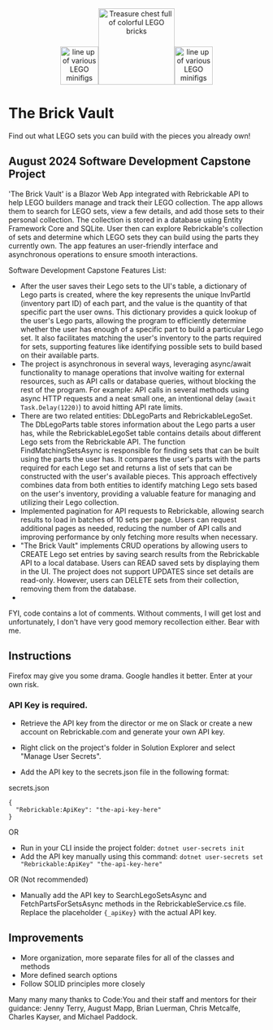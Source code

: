 

<div align="center">
<img src="https://github.com/user-attachments/assets/cad4e297-cfb3-40ff-934c-d63ddd30128a" width="" height="75" alt="line up of various LEGO minifigs" /><img src="https://github.com/user-attachments/assets/37936108-c2fe-47a1-afb7-d0027f2ba1e6" width="150" height="150" alt="Treasure chest full of colorful LEGO bricks" /><img src="https://github.com/user-attachments/assets/088cffbb-2afd-4438-bbe0-806204b3e425" width="" height="75" alt="line up of various LEGO minifigs" /></div>





# The Brick Vault



Find out what LEGO sets you can build with the pieces you already own!


## August 2024 Software Development Capstone Project
'The Brick Vault' is a Blazor Web App integrated with Rebrickable API to help LEGO builders manage and track their LEGO collection. The app allows them to search for LEGO sets, view a few details, and add those sets to their personal collection. The collection is stored in a database using Entity Framework Core and SQLite. User then can explore Rebrickable's collection of sets and determine which LEGO sets they can build using the parts they currently own.  The app features an user-friendly interface and asynchronous operations to ensure smooth interactions. 

Software Development Capstone Features List:
- After the user saves their Lego sets to the UI's table, a dictionary of Lego parts is created, where the key represents the unique InvPartId (inventory part ID) of each part, and the value is the quantity of that specific part the user owns. This dictionary provides a quick lookup of the user's Lego parts, allowing the program to efficiently determine whether the user has enough of a specific part to build a particular Lego set. It also facilitates matching the user's inventory to the parts required for sets, supporting features like identifying possible sets to build based on their available parts.
- The project is asynchronous in several ways, leveraging async/await functionality to manage operations that involve waiting for external resources, such as API calls or database queries, without blocking the rest of the program. For example: API calls in several methods using async HTTP requests and a neat small one, an intentional delay (```await Task.Delay(1220)```) to avoid hitting API rate limits.
- There are two related entities: DbLegoParts and RebrickableLegoSet. The DbLegoParts table stores information about the Lego parts a user has, while the RebrickableLegoSet table contains details about different Lego sets from the Rebrickable API. The function FindMatchingSetsAsync is responsible for finding sets that can be built using the parts the user has. It compares the user's parts with the parts required for each Lego set and returns a list of sets that can be constructed with the user's available pieces. This approach effectively combines data from both entities to identify matching Lego sets based on the user's inventory, providing a valuable feature for managing and utilizing their Lego collection.
- Implemented pagination for API requests to Rebrickable, allowing search results to load in batches of 10 sets per page. Users can request additional pages as needed, reducing the number of API calls and improving performance by only fetching more results when necessary.
- "The Brick Vault" implements CRUD operations by allowing users to CREATE Lego set entries by saving search results from the Rebrickable API to a local database. Users can READ saved sets by displaying them in the UI. The project does not support UPDATES since set details are read-only. However, users can DELETE sets from their collection, removing them from the database.
- 
FYI, code contains a lot of comments. Without comments, I will get lost and unfortunately, I don't have very good memory recollection either.  Bear with me.

## Instructions

Firefox may give you some drama. Google handles it better. Enter at your own risk. 

### API Key is required.
- Retrieve the API key from the director or me on Slack or create a new account on Rebrickable.com and generate your own API key.

- Right click on the project's folder in Solution Explorer and select "Manage User Secrets".
- Add the API key to the secrets.json file in the following format:

secrets.json
```
{
  "Rebrickable:ApiKey": "the-api-key-here"  
}
```

OR
- Run in your CLI inside the project folder: ```dotnet user-secrets init```
- Add the API key manually using this command: ```dotnet user-secrets set "Rebrickable:ApiKey" "the-api-key-here"```

OR (Not recommended)
- Manually add the API key to SearchLegoSetsAsync and FetchPartsForSetsAsync methods in the RebrickableService.cs file. Replace the placeholder ```{_apiKey}``` with the actual API key.

## Improvements

- More organization, more separate files for all of the classes and methods
- More defined search options
- Follow SOLID principles more closely





Many many many thanks to Code:You and their staff and mentors for their guidance: Jenny Terry, August Mapp, Brian Luerman, Chris Metcalfe, Charles Kayser, and Michael Paddock.


